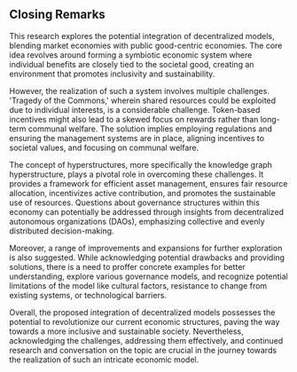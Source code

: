 ## Closing Remarks

This research explores the potential integration of decentralized models, blending market economies with public good-centric economies. The core idea revolves around forming a symbiotic economic system where individual benefits are closely tied to the societal good, creating an environment that promotes inclusivity and sustainability. 

However, the realization of such a system involves multiple challenges. 'Tragedy of the Commons,' wherein shared resources could be exploited due to individual interests, is a considerable challenge. Token-based incentives might also lead to a skewed focus on rewards rather than long-term communal welfare. The solution implies employing regulations and ensuring the management systems are in place, aligning incentives to societal values, and focusing on communal welfare.

The concept of hyperstructures, more specifically the knowledge graph hyperstructure, plays a pivotal role in overcoming these challenges. It provides a framework for efficient asset management, ensures fair resource allocation, incentivizes active contribution, and promotes the sustainable use of resources. Questions about governance structures within this economy can potentially be addressed through insights from decentralized autonomous organizations (DAOs), emphasizing collective and evenly distributed decision-making. 

Moreover, a range of improvements and expansions for further exploration is also suggested. While acknowledging potential drawbacks and providing solutions, there is a need to proffer concrete examples for better understanding, explore various governance models, and recognize potential limitations of the model like cultural factors, resistance to change from existing systems, or technological barriers.

Overall, the proposed integration of decentralized models possesses the potential to revolutionize our current economic structures, paving the way towards a more inclusive and sustainable society. Nevertheless, acknowledging the challenges, addressing them effectively, and continued research and conversation on the topic are crucial in the journey towards the realization of such an intricate economic model.